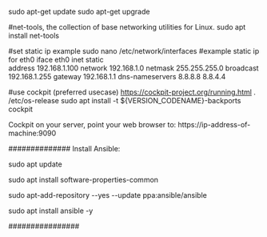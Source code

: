 
sudo apt-get update
sudo apt-get upgrade

#net-tools, the collection of base networking utilities for Linux.
sudo apt install net-tools

#set static ip example
sudo nano /etc/network/interfaces
#example static ip for eth0
iface eth0 inet static    
    address 192.168.1.100
    network 192.168.1.0
    netmask 255.255.255.0
    broadcast 192.168.1.255
    gateway 192.168.1.1
    dns-nameservers 8.8.8.8 8.8.4.4


#use cockpit (preferred usecase) https://cockpit-project.org/running.html
. /etc/os-release
sudo apt install -t ${VERSION_CODENAME}-backports cockpit


Cockpit on your server, point your web browser to: https://ip-address-of-machine:9090



##############
Install Ansible:

sudo apt update

sudo apt install software-properties-common

sudo apt-add-repository --yes --update ppa:ansible/ansible

sudo apt install ansible -y

################
